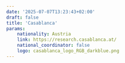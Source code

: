 ```yaml
---
date: '2025-07-07T13:23:43+02:00'
draft: false
title: 'Casablanca'
params:
    nationality: Austria
    link: https://research.casablanca.at/
    national_coordinator: false
    logo: casablanca_logo_RGB_darkblue.png
---
```

